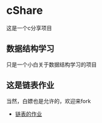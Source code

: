 # cShare
这是一个c分享项目
## 数据结构学习
只是一个小白关于数据结构学习的项目
## 这是链表作业
当然，白嫖也是允许的，欢迎来fork
- [链表的作业](/LinkListDemo)
